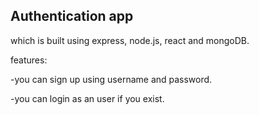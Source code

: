 ## Authentication app

which is built using express, node.js, react and mongoDB.

features:

-you can sign up using username and password.

-you can login as an user if you exist.
